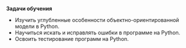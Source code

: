 **Задачи обучения**

* Изучить углубленные особенности объектно-ориентированной модели в Python.
* Научиться искать и исправлять ошибки в программе на Python.
* Освоить тестирование программ на Python.
